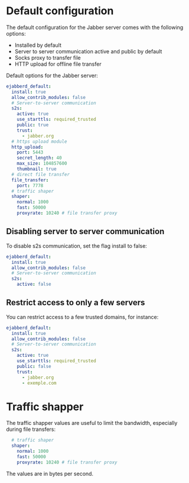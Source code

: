 # Default configuration

The default configuration for the Jabber server comes with the following options:

- Installed by default
- Server to server communication active and public by default
- Socks proxy to transfer file
- HTTP upload for offline file transfer

Default options for the Jabber server:

```yaml
ejabberd_default:
  install: true
  allow_contrib_modules: false
  # Server-to-server communication
  s2s:
    active: true
    use_starttls: required_trusted
    public: true
    trust:
      - jabber.org
  # https upload module
  http_upload:
    port: 5443
    secret_length: 40
    max_size: 104857600
    thumbnail: true
  # direct file transfer
  file_transfer:
    port: 7778
  # traffic shaper
  shaper:
    normal: 1000
    fast: 50000
    proxyrate: 10240 # file transfer proxy

```

## Disabling server to server communication

To disable s2s communication, set the flag install to false:

```yaml
ejabberd_default:
  install: true
  allow_contrib_modules: false
  # Server-to-server communication
  s2s:
    active: false
```

## Restrict access to only a few servers

You can restrict access to a few trusted domains, for instance:

```yaml
ejabberd_default:
  install: true
  allow_contrib_modules: false
  # Server-to-server communication
  s2s:
    active: true
    use_starttls: required_trusted
    public: false
    trust:
      - jabber.org
      - exemple.com
```

# Traffic shapper

The traffic shapper values are useful to limit the bandwidth, especially during file transfers:

```yaml
  # traffic shaper
  shaper:
    normal: 1000
    fast: 50000
    proxyrate: 10240 # file transfer proxy
```

The values are in bytes per second.
